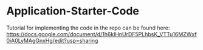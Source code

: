 # Application-Starter-Code
Tutorial for implementing the code in the repo can be found here: https://docs.google.com/document/d/1h6klHnUrDF5PLhbsK_VTTu16MZWxf0iA0LyMAgGnxHg/edit?usp=sharing
